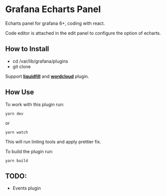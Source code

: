 # Grafana Echarts Panel

Echarts panel for grafana 6+, coding with react.

Code editor is attached in the edit panel to configure the option of echarts.


## How to Install
- cd /var/lib/grafana/plugins
- git clone

Support [**liquidfill**](https://github.com/ecomfe/echarts-liquidfill) and [**wordcloud**](https://github.com/ecomfe/echarts-wordcloud) plugin.

## How Use

To work with this plugin run:
```
yarn dev
```

or
```
yarn watch
```

This will run linting tools and apply prettier fix.


To build the plugin run:
```
yarn build
```


## TODO:
- Events plugin